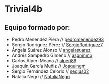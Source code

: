 # Trivial4b
## Equipo formado por: 

* Pedro Menéndez Piera // [pedromenendez93](https://www.github.com/pedromenendez93)
* Sergio Rodríguez Pérez // [SergioRodriguez7](https://www.github.com/SergioRodriguez7)
* Ángela Suárez Alonso // [angelasuarez](https://www.github.com/angelasuarez)
* Andrés Sampedro Gimeno // [asgnmmo](https://www.github.com/asgnmmo)
* Carlos Alperi Meana // [alperi89](https://www.github.com/alperi89)
* Joaquín García Muñiz // [Joaquingm](https://www.github.com/Joaquingm)
* Sergio Fernández Celorio // [segius02](https://www.github.com/sergius02)
* Natalia Negri // [NataliaNegri](https://www.github.com/NataliaNegri)
